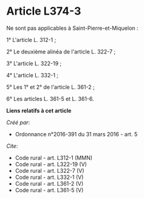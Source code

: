 # Article L374-3

Ne sont pas applicables à Saint-Pierre-et-Miquelon : 

1° L'article L. 312-1 ; 

2° Le deuxième alinéa de l'article L. 322-7 ; 

3° L'article L. 322-19 ; 

4° L'article L. 332-1 ; 

5° Les 1° et 2° de l'article L. 361-2 ; 

6° Les articles L. 361-5 et L. 361-6.

**Liens relatifs à cet article**

_Créé par_:

  - Ordonnance n°2016-391 du 31 mars 2016 - art. 5

_Cite_:

  - Code rural - art. L312-1 (MMN)
  - Code rural - art. L322-19 (V)
  - Code rural - art. L322-7 (V)
  - Code rural - art. L332-1 (V)
  - Code rural - art. L361-2 (V)
  - Code rural - art. L361-5 (V)
